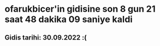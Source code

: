 # ofarukbicer'in gidisine son 8 gun 21 saat 48 dakika 09 saniye kaldi

## Gidis tarihi: 30.09.2022 :(